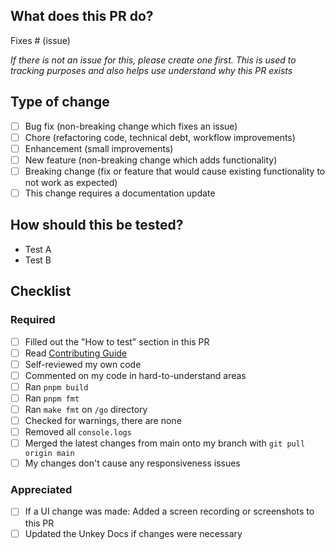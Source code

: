 ## What does this PR do?

<!-- Please include a summary of the change and which issue is fixed. Please also include relevant motivation and context. List any dependencies that are required for this change. -->

Fixes # (issue)

_If there is not an issue for this, please create one first. This is used to tracking purposes and also helps use understand why this PR exists_

<!-- If there isn't an issue for this PR, please re-review our Contributing Guide and create an issue -->

## Type of change

<!-- Please mark the relevant points by using [x] -->

- [ ] Bug fix (non-breaking change which fixes an issue)
- [ ] Chore (refactoring code, technical debt, workflow improvements)
- [ ] Enhancement (small improvements)
- [ ] New feature (non-breaking change which adds functionality)
- [ ] Breaking change (fix or feature that would cause existing functionality to not work as expected)
- [ ] This change requires a documentation update

## How should this be tested?

<!-- Please describe the tests that you ran to verify your changes. Provide instructions so we can reproduce. Please also list any relevant details for your test configuration -->

- Test A
- Test B

## Checklist

<!-- We're starting to get more and more contributions. Please help us making this efficient for all of us and go through this checklist. Please tick off what you did  -->

### Required

- [ ] Filled out the "How to test" section in this PR
- [ ] Read [Contributing Guide](./CONTRIBUTING.md)
- [ ] Self-reviewed my own code
- [ ] Commented on my code in hard-to-understand areas
- [ ] Ran `pnpm build`
- [ ] Ran `pnpm fmt`
- [ ] Ran `make fmt` on `/go` directory
- [ ] Checked for warnings, there are none
- [ ] Removed all `console.logs`
- [ ] Merged the latest changes from main onto my branch with `git pull origin main`
- [ ] My changes don't cause any responsiveness issues

### Appreciated

- [ ] If a UI change was made: Added a screen recording or screenshots to this PR
- [ ] Updated the Unkey Docs if changes were necessary
